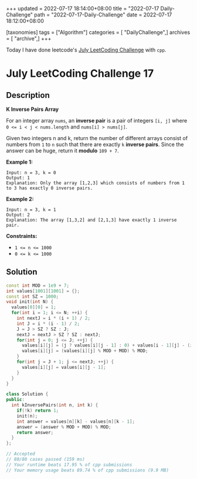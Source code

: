 +++
updated = 2022-07-17 18:14:00+08:00
title = "2022-07-17 Daily-Challenge"
path = "2022-07-17-Daily-Challenge"
date = 2022-07-17 18:12:00+08:00

[taxonomies]
tags = ["Algorithm"]
categories = [ "DailyChallenge",]
archives = [ "archive",]
+++

Today I have done leetcode's [July LeetCoding Challenge](https://leetcode.com/problems/k-inverse-pairs-array/) with `cpp`.

<!-- more -->

# July LeetCoding Challenge 17

## Description

**K Inverse Pairs Array**

For an integer array `nums`, an **inverse pair** is a pair of integers `[i, j]` where `0 <= i < j < nums.length` and `nums[i] > nums[j]`.

Given two integers n and k, return the number of different arrays consist of numbers from `1` to `n` such that there are exactly `k` **inverse pairs**. Since the answer can be huge, return it **modulo** `109 + 7`.

 

**Example 1:**

```
Input: n = 3, k = 0
Output: 1
Explanation: Only the array [1,2,3] which consists of numbers from 1 to 3 has exactly 0 inverse pairs.
```

**Example 2:**

```
Input: n = 3, k = 1
Output: 2
Explanation: The array [1,3,2] and [2,1,3] have exactly 1 inverse pair.
```

 

**Constraints:**

- `1 <= n <= 1000`
- `0 <= k <= 1000`

## Solution

``` cpp
const int MOD = 1e9 + 7;
int values[1001][1001] = {};
const int SZ = 1000;
void init(int N) {
  values[0][0] = 1;
  for(int i = 1; i <= N; ++i) {
    int nextJ = i * (i + 1) / 2;
    int J = i * (i - 1) / 2;
    J = J > SZ ? SZ : J;
    nextJ = nextJ > SZ ? SZ : nextJ;
    for(int j = 0; j <= J; ++j) {
      values[i][j] = (j ? values[i][j - 1] : 0) + values[i - 1][j] - (i > j ? 0 : values[i - 1][j - i]);
      values[i][j] = (values[i][j] % MOD + MOD) % MOD;
    }
    for(int j = J + 1; j <= nextJ; ++j) {
      values[i][j] = values[i][j - 1];
    }
  }
}

class Solution {
public:
  int kInversePairs(int n, int k) {
    if(!k) return 1;
    init(n);
    int answer = values[n][k] - values[n][k - 1];
    answer = (answer % MOD + MOD) % MOD;
    return answer;
  }
};

// Accepted
// 80/80 cases passed (159 ms)
// Your runtime beats 17.95 % of cpp submissions
// Your memory usage beats 89.74 % of cpp submissions (9.9 MB)
```
